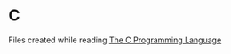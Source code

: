 # C

Files created while reading [The C Programming Language](http://www.cprogramming.com/books/ritchie.html)

